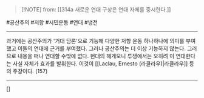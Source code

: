  > [!NOTE] from: [[314a 새로운 연대 구상은 연대 자체를 중시한다.]]

#공산주의 #저항 #시민운동 #연대 #냉전 

--- 
과거에는 공산주의가 '거대 담론'으로 기능해 다양한 저항 운동 하나하나에 의미를 부여했고 이들의 연대에 근거를 부여했다. 그러나 공산주의는 더 이상 기능하지 않는다. 그러므로 내용을 떠나 연대할 수밖에 없다. 현대의 헤게모니 투쟁에서는 오히려 이 연대한다는 사실 자체가 효과를 발휘한다. 이것이 [[Laclau, Ernesto (라클라우)|라클라우]] 등의 주장이다. (157)



--- 
[]